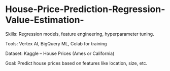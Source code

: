 # House-Price-Prediction-Regression-Value-Estimation-
Skills: Regression models, feature engineering, hyperparameter tuning.

Tools: Vertex AI, BigQuery ML, Colab for training

Dataset: Kaggle – House Prices (Ames or California)

Goal: Predict house prices based on features like location, size, etc.
